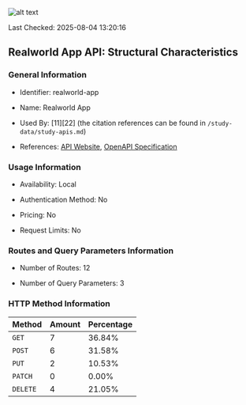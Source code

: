 ![alt text](https://img.shields.io/badge/OpenAPI_Specification-Valid-brightgreen.svg)

Last Checked: 2025-08-04 13:20:16

## Realworld App API: Structural Characteristics

### General Information

- Identifier: realworld-app

- Name: Realworld App

- Used By: [11][22] (the citation references can be found in `/study-data/study-apis.md`)

- References: [API Website](https://github.com/lujakob/nestjs-realworld-example-app), [OpenAPI Specification](https://github.com/gothinkster/realworld/blob/main/api/openapi.yml)

### Usage Information

- Availability: Local

- Authentication Method: No

- Pricing: No

- Request Limits: No

### Routes and Query Parameters Information

- Number of Routes: 12

- Number of Query Parameters: 3

### HTTP Method Information

| Method | Amount | Percentage |
|--------|--------|------------|
| `GET` | 7 | 36.84% |
| `POST` | 6 | 31.58% |
| `PUT` | 2 | 10.53% |
| `PATCH` | 0 | 0.00% |
| `DELETE` | 4 | 21.05% |
